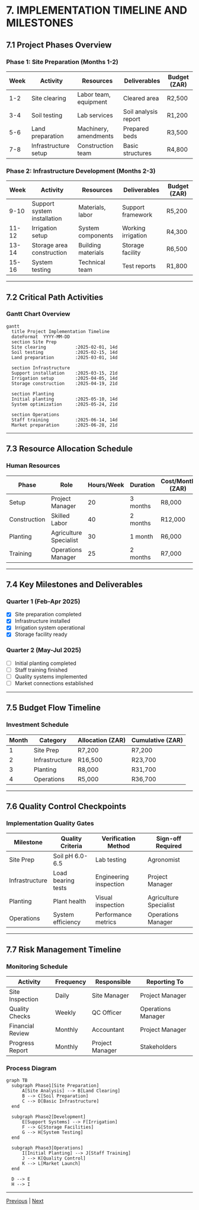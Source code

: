 # 7. IMPLEMENTATION TIMELINE AND MILESTONES

## 7.1 Project Phases Overview

### Phase 1: Site Preparation (Months 1-2)
| **Week** | **Activity**           | **Resources**            | **Deliverables**     | **Budget (ZAR)** |
|----------|------------------------|--------------------------|----------------------|------------------|
| 1-2      | Site clearing          | Labor team, equipment    | Cleared area         | R2,500           |
| 3-4      | Soil testing           | Lab services             | Soil analysis report | R1,200           |
| 5-6      | Land preparation       | Machinery, amendments    | Prepared beds        | R3,500           |
| 7-8      | Infrastructure setup   | Construction team        | Basic structures     | R4,800           |

### Phase 2: Infrastructure Development (Months 2-3)
| **Week** | **Activity**              | **Resources**      | **Deliverables**        | **Budget (ZAR)** |
|----------|---------------------------|--------------------|-------------------------|------------------|
| 9-10     | Support system installation | Materials, labor   | Support framework       | R5,200           |
| 11-12    | Irrigation setup          | System components  | Working irrigation      | R4,300           |
| 13-14    | Storage area construction | Building materials | Storage facility        | R6,500           |
| 15-16    | System testing            | Technical team     | Test reports            | R1,800           |

---

## 7.2 Critical Path Activities

### Gantt Chart Overview
```mermaid
gantt
  title Project Implementation Timeline
  dateFormat  YYYY-MM-DD
  section Site Prep
  Site clearing           :2025-02-01, 14d
  Soil testing            :2025-02-15, 14d
  Land preparation        :2025-03-01, 14d
  
  section Infrastructure
  Support installation    :2025-03-15, 21d
  Irrigation setup        :2025-04-05, 14d
  Storage construction    :2025-04-19, 21d
  
  section Planting
  Initial planting        :2025-05-10, 14d
  System optimization     :2025-05-24, 21d
  
  section Operations
  Staff training          :2025-06-14, 14d
  Market preparation      :2025-06-28, 21d
```

---

## 7.3 Resource Allocation Schedule

### Human Resources
| **Phase**     | **Role**               | **Hours/Week** | **Duration** | **Cost/Month (ZAR)** |
|---------------|------------------------|----------------|--------------|-----------------------|
| Setup         | Project Manager        | 20             | 3 months     | R8,000               |
| Construction  | Skilled Labor          | 40             | 2 months     | R12,000              |
| Planting      | Agriculture Specialist | 30             | 1 month      | R6,000               |
| Training      | Operations Manager     | 25             | 2 months     | R7,000               |

---

## 7.4 Key Milestones and Deliverables

### Quarter 1 (Feb-Apr 2025)
- [x] Site preparation completed
- [x] Infrastructure installed
- [x] Irrigation system operational
- [x] Storage facility ready

### Quarter 2 (May-Jul 2025)
- [ ] Initial planting completed
- [ ] Staff training finished
- [ ] Quality systems implemented
- [ ] Market connections established

---

## 7.5 Budget Flow Timeline

### Investment Schedule
| **Month** | **Category**        | **Allocation (ZAR)** | **Cumulative (ZAR)** |
|-----------|---------------------|----------------------|----------------------|
| 1         | Site Prep           | R7,200              | R7,200               |
| 2         | Infrastructure      | R16,500             | R23,700              |
| 3         | Planting            | R8,000              | R31,700              |
| 4         | Operations          | R5,000              | R36,700              |

---

## 7.6 Quality Control Checkpoints

### Implementation Quality Gates
| **Milestone**      | **Quality Criteria**      | **Verification Method**   | **Sign-off Required**      |
|--------------------|--------------------------|---------------------------|----------------------------|
| Site Prep          | Soil pH 6.0-6.5         | Lab testing               | Agronomist                |
| Infrastructure     | Load bearing tests      | Engineering inspection    | Project Manager           |
| Planting           | Plant health            | Visual inspection         | Agriculture Specialist    |
| Operations         | System efficiency       | Performance metrics       | Operations Manager        |

---

## 7.7 Risk Management Timeline

### Monitoring Schedule
| **Activity**       | **Frequency**  | **Responsible** | **Reporting To**       |
|--------------------|----------------|-----------------|------------------------|
| Site Inspection    | Daily          | Site Manager    | Project Manager        |
| Quality Checks     | Weekly         | QC Officer      | Operations Manager     |
| Financial Review   | Monthly        | Accountant      | Project Manager        |
| Progress Report    | Monthly        | Project Manager | Stakeholders           |

### Process Diagram
```mermaid
graph TB
  subgraph Phase1[Site Preparation]
      A[Site Analysis] --> B[Land Clearing]
      B --> C[Soil Preparation]
      C --> D[Basic Infrastructure]
  end
  
  subgraph Phase2[Development]
      E[Support Systems] --> F[Irrigation]
      F --> G[Storage Facilities]
      G --> H[System Testing]
  end
  
  subgraph Phase3[Operations]
      I[Initial Planting] --> J[Staff Training]
      J --> K[Quality Control]
      K --> L[Market Launch]
  end
  
  D --> E
  H --> I
```

---

[Previous](risk-management.md) | [Next](appendices.md)
